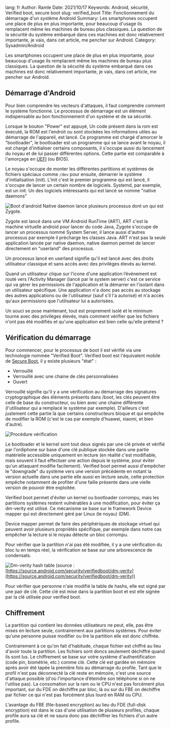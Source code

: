 lang: fr
Author: Ramle
Date: 2021/10/17
Keywords: Android, sécurité, Verified boot, secure boot
slug: verified_boot
Title: Fonctionnement du démarrage d'un système Android
Summary: Les smartphones occupent une place de plus en plus importante, pour beaucoup d'usage ils remplacent même les machines de bureau plus classiques. La question de la sécurité du système embarqué dans ces machines est donc relativement importante, je vais, dans cet article, me pencher sur Android.
Category: Sysadmin/Android

Les smartphones occupent une place de plus en plus importante, pour beaucoup d'usage ils remplacent même les machines de bureau plus classiques. La question de la sécurité du système embarqué dans ces machines est donc relativement importante, je vais, dans cet article, me pencher sur Android.

## Démarrage d'Android

Pour bien comprendre les vecteurs d'attaques, il faut comprendre comment le système fonctionne. Le processus de démarrage est un élément indispensable au bon fonctionnement d'un système et de sa sécurité.

Lorsque le bouton "Power" est appuyé, Un code présent dans la rom est éxecuté, la ROM est l'endroit ou sont stockées les informations utiles au démarrage de l'appareil, est lancé. Ce programme est chargé d'amorcer le "bootloader", le bootloader est un programme qui se lance avant le noyau, il est chargé d'initialiser certains composants, il s'occupe aussi du lancement du noyau et de lui passer différentes options. Cette partie est comparable à l'amorçage en [UEFI](https://ilearned.eu.org/secure_boot.html) (ou BIOS).

Le noyau s'occupe de monter les différentes partitions et systèmes de fichiers spéciaux comme `/dev` pour ensuite, démarrer le système d'initialisation (init). L'init c'est le premier programme qui est lancé, il s'occupe de lancer un certain nombre de logiciels. Systemd, par exemple, est un init. Un des logiciels intéressants qui est lancé se nomme "native daemons"

![Boot d'android](/static/img/boot-android/boot_android.webp)
Native daemon lance plusieurs processus dont un qui est Zygote.

Zygote est lancé dans une VM Android RunTime (ART), ART c'est la machine virtuelle android pour lancer du code Java, Zygote s'occupe de lancer un processus nommé System Server, il lance aussi d'autres processus par exemple il précharge les classes Java. ART n'est pas la seule application lancée par native daemon, native daemon permet de lancer directement en "userland" des processus.

Un processus lancé en userland signifie qu'il est lancé avec des droits utilisateur classique et sans accès avec des privilèges élevés au kernel.

Quand un utilisateur clique sur l'icone d'une application l’événement est routé vers l'Activity Manager (lancé par le system server) c'est ce service qui va gérer les permissions de l'application et la démarrer en l'isolant dans un utilisateur spécifique. Une application n'a donc pas accès au stockage des autres applications ou de l'utilisateur (sauf s'il l'a autorisé) et n'a accès qu'aux permissions que l'utilisateur lui a autorisées.

Un souci se pose maintenant, tout est proprement isolé et le minimum tourne avec des privilèges élevés, mais comment vérifier que les fichiers n'ont pas été modifiés et qu'une application est bien celle qu'elle prétend ?

## Vérification du démarrage

Pour commencer, pour le processus de boot il est vérifié via une technologie nommée "Verified Boot". Verified boot est l'équivalent mobile de [Secure Boot](https://ilearned.eu.org/secure_boot.html), il y existe plusieurs "état" :

- Verrouillé
- Verrouillé avec une chaine de clés personnalisées
- Ouvert

Verrouillé signifie qu'il y a une vérification au démarrage des signatures cryptographique des éléments présents dans /boot, les clés peuvent être celle de base du constructeur, ou bien avec une chaine différente (l'utilisateur qui a remplacé le système par exemple). D'ailleurs c'est justement cette partie là que certains constructeurs bloque et qui empêche de modifier la ROM (c'est le cas par exemple d'huawei, xiaomi, et bien d'autre).

![Procédure vérification](/static/img/boot-android/verified_boot.webp)

Le bootloader et le kernel sont tout deux signés par une clé privée et vérifié par l'ordiphone sur base d'une clé publique stockée dans une partie matérielle accessible uniquement en lecture (en réalité c'est modifiable, mais souvent il faut effectuer une action depuis le système, pour éviter qu'un attaquant modifie facilement). Verified boot permet aussi d'empêcher le "downgrade" du système vers une version précédente en notant la version actuelle dans une partie elle aussi en lecture seule, cette protection empêche notamment de profiter d'une faille présente dans une vielle version de pouvoir être exploitée.

Verified boot permet d'éviter un kernel ou bootloader corrompu, mais les partitions systèmes restent vulnérables à une modification, pour éviter ça dm-verity est utilisé. Ce mécanisme se base sur le framework Device mapper qui est directement géré par Linux (le noyau) (DM).

Device mapper permet de faire des périphériques de stockage virtuel qui peuvent avoir plusieurs propriétés spécifique, par exemple dans notre cas empêcher la lecture si le noyau détecte un bloc corrompu.

Pour vérifier que la partition n'ai pas été modifiée, il y a une vérification du bloc lu en temps réel, la vérification se base sur une arborescence de condensats.

![Dm-verity hash table](/static/img/boot-android/dm-verity-hash-table.webp)
(source : [https://source.android.com/security/verifiedboot/dm-verity](https://source.android.com/security/verifiedboot/dm-verity))

Pour vérifier que personne n'aie modifié la table de hashs, elle est signé par une pair de clé. Cette clé est mise dans la partition boot et est elle signée par la clé utilisée pour verified boot.

## Chiffrement

La partition qui contient les données utilisateurs ne peut, elle, pas être mises en lecture seule, contrairement aux partitions systèmes.
Pour éviter qu'une personne puisse modifier ou lire la partition elle est donc chiffrée.

Contrairement à ce qu'on fait d'habitude, chaque fichier est chiffré au lieu d'avoir toute la partition. Les fichiers sont doncs seulement déchiffré quand ils sont lus. Le chiffrement se base sur votre système d'authentification (code pin, biométrie, etc.) comme clé. Cette clé est gardée en mémoire après avoir été tapée la première fois au démarrage du profile. Tant que le profil n'est pas déconnecté la clé reste en mémoire, c'est une source d'attaque possible (d'où l'importance d’éteindre son téléphone si on ne l'utilise pas). La consomation sur la ram ou le CPU n'est pas forcément plus important, sur du FDE on déchiffre par bloc, là ou sur du FBE on déchiffre par fichier ce qui n'est pas forcément plus lourd en RAM ou CPU.

L'avantage du FBE (file-based encryption) au lieu du FDE (full-disk encryption) est dans le cas d'une utilisation de plusieurs profiles, chaque profile aura sa clé et ne saura donc pas déchiffrer les fichiers d'un autre profile.
